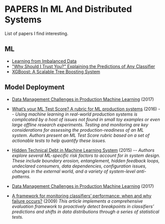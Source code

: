 # PAPERS In ML And Distributed Systems

List of papers I find interesting.


## ML

* [Learning from Imbalanced Data](http://www.ele.uri.edu/faculty/he/PDFfiles/ImbalancedLearning.pdf)
* ["Why Should I Trust You?" Explaining the Predictions of Any Classifier](https://arxiv.org/pdf/1602.04938.pdf)
* [XGBoost: A Scalable Tree Boosting System](https://arxiv.org/pdf/1603.02754.pdf)


## Model Deployment

* [Data Management Challenges in Production Machine Learning](https://static.googleusercontent.com/media/research.google.com/en//pubs/archive/45a9dcf23dbdfa24dbced358f825636c58518afa.pdf) (2017) 

* [What’s your ML Test Score? A rubric for ML production systems](https://storage.googleapis.com/pub-tools-public-publication-data/pdf/45742.pdf) (2016) -- *Using machine learning in real-world production systems is complicated by a host of issues not found in small toy examples or even large offline research experiments. Testing and monitoring are key considerations for assessing the production-readiness of an ML system. Authors present an ML Test Score rubric based on a set of actionable tests to help quantify these issues.*

* [Hidden Technical Debt in Machine Learning System](https://papers.nips.cc/paper/5656-hidden-technical-debt-in-machine-learning-systems.pdf) (2015) -- *Authors explore several ML-specific risk factors to account for in system design. These include boundary erosion, entanglement, hidden feedback loops, undeclared consumers, data dependencies, configuration issues, changes in the external world, and a variety of system-level anti-patterns.*

* [Data Management Challenges in Production Machine Learning](https://thodrek.github.io/CS839_spring18/papers/p1723-polyzotis.pdf) (2017)

* [A framework for monitoring classifiers’ performance: when and why failure occurs?](https://www3.nd.edu/~nchawla/papers/KAIS09.pdf) (2009) *This article implements a comprehensive evaluation framework to proactively detect breakpoints in classifiers’ predictions and shifts in data distributions through a series of statistical tests.*
